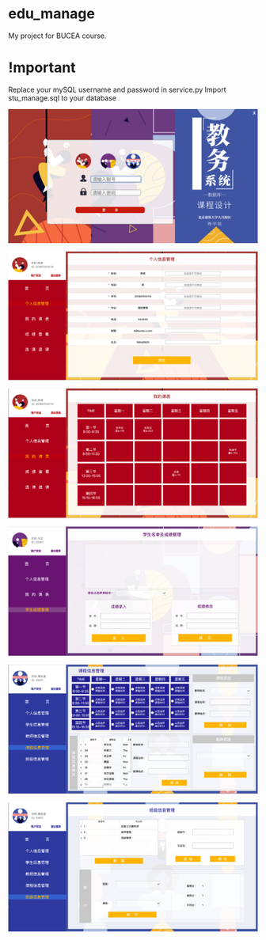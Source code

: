 # edu_manage

My project for BUCEA course.

# !mportant

Replace your mySQL username and password in service.py Import stu_manage.sql to your database

![image](https://github.com/PayneCen/img/raw/main/edu-manage/login.png)

![image](https://github.com/PayneCen/img/raw/main/edu-manage/profile.png)

![image](https://github.com/PayneCen/img/raw/main/edu-manage/schedule.png)

![image](https://github.com/PayneCen/img/raw/main/edu-manage/t-manage.png)

![image](https://github.com/PayneCen/img/raw/main/edu-manage/a-course.png)

![image](https://github.com/PayneCen/img/raw/main/edu-manage/a-class.png)